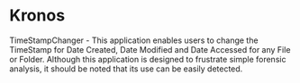 Kronos
======

TimeStampChanger - This application enables users to change the TimeStamp for Date Created, Date Modified and Date Accessed for any File or Folder.
Although this application is designed to frustrate simple forensic analysis, it should be noted that its use can be easily detected.
